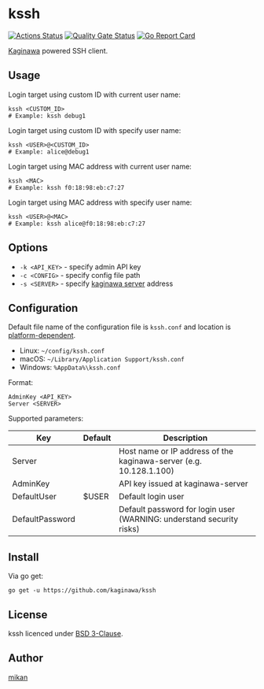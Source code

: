 kssh
====

[![Actions Status](https://github.com/kaginawa/kssh/workflows/Go/badge.svg)](https://github.com/kaginawa/kssh/actions)
[![Quality Gate Status](https://sonarcloud.io/api/project_badges/measure?project=kaginawa_kssh&metric=alert_status)](https://sonarcloud.io/dashboard?id=kaginawa_kssh)
[![Go Report Card](https://goreportcard.com/badge/github.com/kaginawa/kssh)](https://goreportcard.com/report/github.com/kaginawa/kssh)

[Kaginawa](https://github.com/kaginawa/kaginawa) powered SSH client.

## Usage

Login target using custom ID with current user name:

```
kssh <CUSTOM_ID>
# Example: kssh debug1
```

Login target using custom ID with specify user name:

```
kssh <USER>@<CUSTOM_ID>
# Example: alice@debug1
```

Login target using MAC address with current user name:

```
kssh <MAC>
# Example: kssh f0:18:98:eb:c7:27
```

Login target using MAC address with specify user name:

```
kssh <USER>@<MAC>
# Example: kssh alice@f0:18:98:eb:c7:27
```

## Options

- `-k <API_KEY>` - specify admin API key
- `-c <CONFIG>` - specify config file path
- `-s <SERVER>` - specify [kaginawa server](https://github.com/kaginawa/kaginawa-server) address

## Configuration

Default file name of the configuration file is `kssh.conf` and location is [platform-dependent](https://golang.org/pkg/os/#UserConfigDir).

- Linux: `~/config/kssh.conf`
- macOS: `~/Library/Application Support/kssh.conf`
- Windows: `%AppData%\kssh.conf`

Format:

```
AdminKey <API_KEY>
Server <SERVER>
```

Supported parameters:

| Key             | Default | Description |
| --------------- | ------- | ----------- |
| Server          |         | Host name or IP address of the kaginawa-server (e.g. 10.128.1.100) |
| AdminKey        |         | API key issued at kaginawa-server |
| DefaultUser     | $USER   | Default login user |
| DefaultPassword |         | Default password for login user (WARNING: understand security risks) |

## Install

Via go get:

```
go get -u https://github.com/kaginawa/kssh
```

## License

kssh licenced under [BSD 3-Clause](LICENSE).

## Author

[mikan](https://github.com/mikan)
